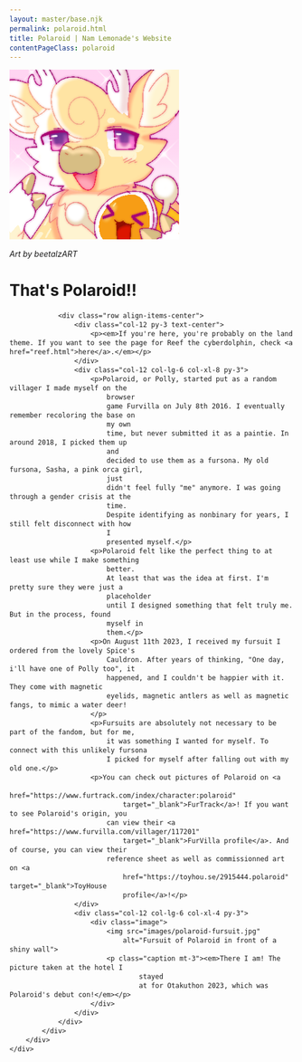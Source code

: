 ```yaml
---
layout: master/base.njk
permalink: polaroid.html
title: Polaroid | Nam Lemonade's Website
contentPageClass: polaroid
---
```


<div class="col-12">
	<div class="content">
		<div class="content-content">
			<div class="text polaroid">
				<div class="row image-name align-items-center">
					<div class="col-12 col-lg-4 order-2 order-lg-1 py-3">
						<div class="image">
							<img src="images/polaroid-beetalzart.png"
								alt="Polaroid and Currycutta Dondy">
							<p class="caption mt-3"><em>Art by beetalzART</em></p>
						</div>
					</div>
					<div class="col-12 col-lg-8 order-1 order-lg-2 py-3">
						<h1 class="megatitle text-center text-lg-start">That's Polaroid!!</h1>
					</div>
				</div>

    			<div class="row align-items-center">
    				<div class="col-12 py-3 text-center">
    					<p><em>If you're here, you're probably on the land theme. If you want to see the page for Reef the cyberdolphin, check <a href="reef.html">here</a>.</em></p>
    				</div>
    				<div class="col-12 col-lg-6 col-xl-8 py-3">
    					<p>Polaroid, or Polly, started put as a random villager I made myself on the
    						browser
    						game Furvilla on July 8th 2016. I eventually remember recoloring the base on
    						my own
    						time, but never submitted it as a paintie. In around 2018, I picked them up
    						and
    						decided to use them as a fursona. My old fursona, Sasha, a pink orca girl,
    						just
    						didn't feel fully "me" anymore. I was going through a gender crisis at the
    						time.
    						Despite identifying as nonbinary for years, I still felt disconnect with how
    						I
    						presented myself.</p>
    					<p>Polaroid felt like the perfect thing to at least use while I make something
    						better.
    						At least that was the idea at first. I'm pretty sure they were just a
    						placeholder
    						until I designed something that felt truly me. But in the process, found
    						myself in
    						them.</p>
    					<p>On August 11th 2023, I received my fursuit I ordered from the lovely Spice's
    						Cauldron. After years of thinking, "One day, i'll have one of Polly too", it
    						happened, and I couldn't be happier with it. They come with magnetic
    						eyelids, magnetic antlers as well as magnetic fangs, to mimic a water deer!
    					</p>
    					<p>Fursuits are absolutely not necessary to be part of the fandom, but for me,
    						it was something I wanted for myself. To connect with this unlikely fursona
    						I picked for myself after falling out with my old one.</p>
    					<p>You can check out pictures of Polaroid on <a
    							href="https://www.furtrack.com/index/character:polaroid"
    							target="_blank">FurTrack</a>! If you want to see Polaroid's origin, you
    						can view their <a href="https://www.furvilla.com/villager/117201"
    							target="_blank">FurVilla profile</a>. And of course, you can view their
    						reference sheet as well as commissionned art on <a
    							href="https://toyhou.se/2915444.polaroid" target="_blank">ToyHouse
    							profile</a>!</p>
    				</div>
    				<div class="col-12 col-lg-6 col-xl-4 py-3">
    					<div class="image">
    						<img src="images/polaroid-fursuit.jpg"
    							alt="Fursuit of Polaroid in front of a shiny wall">
    						<p class="caption mt-3"><em>There I am! The picture taken at the hotel I
    								stayed
    								at for Otakuthon 2023, which was Polaroid's debut con!</em></p>
    					</div>
    				</div>
    			</div>
    		</div>
    	</div>
    </div>

</div>
